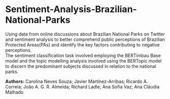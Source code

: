 # Sentiment-Analysis-Brazilian-National-Parks
Using data from online discussions about Brazilian National Parks on Twitter and sentiment analysis to better comprehend public perceptions of Brazilian Protected Areas(PAs) and identify the key factors contributing to negative perceptions.  
The sentiment classification task involved employing the BERTimbau Base model and the topic modelling analysis involved using the BERTopic model to discern the predominant subjects discussed in relation to the national parks.

**Authors:** Carolina Neves Souza; Javier Martínez-Arribas; Ricardo A. Correia; João A. G. R. Almeida; Richard Ladle; Ana Sofia Vaz; Ana Cláudia Malhado
